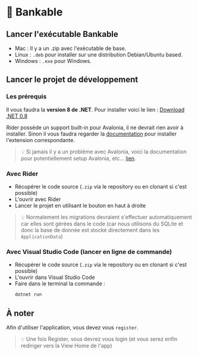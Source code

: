 # 🏦 Bankable 

## Lancer l'exécutable Bankable

- Mac : Il y a un .zip avec l'exécutable de base.
- Linux : `.deb` pour installer sur une distribution Debian/Ubuntu based.
- Windows : `.exe` pour Windows.

## Lancer le projet de développement

### Les prérequis

Il vous faudra la **version 8 de .NET**. Pour installer voici le lien : [Download .NET 0.8](https://dotnet.microsoft.com/en-us/download/dotnet/8.0)

Rider possède un support built-in pour Avalonia, il ne devrait rien avoir à installer. Sinon il vous faudra regarder la [documentation](https://docs.avaloniaui.net/docs/get-started/set-up-an-editor) pour installer l'extension correspondante.

> :bulb: Si jamais il y a un problème avec Avalonia, voici la documentation pour potentiellement setup Avalonia, etc... [lien](https://docs.avaloniaui.net/docs/get-started/install).

### Avec Rider

- Récupérer le code source (`.zip` via le repository ou en clonant si c'est possible)
- L'ouvrir avec Rider
- Lancer le projet en utilisant le bouton en haut à droite

> :bulb: Normalement les migrations devraient s'effectuer automatiquement car elles sont gérées dans le code (car nous utilisons du SQLite et donc la base de donnée est stocké directement dans les `ApplicationData`) 

### Avec Visual Studio Code (lancer en ligne de commande)

- Récupérer le code source (`.zip` via le repository ou en clonant si c'est possible)
- L'ouvrir dans Visual Studio Code
- Faire dans le terminal la commande :
    ```bash
    dotnet run
    ```


## À noter

Afin d'utiliser l'application, vous devez vous `register`.
> :bulb: Une fois Register, vous devrez vous login (et vous serez enfin rediriger vers la View Home de l'app)